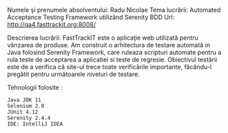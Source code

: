 Numele şi prenumele absolventului: Radu Nicolae
Tema lucrării: Automated Acceptance Testing Framework utilizând Serenity BDD
Url: http://qa4.fasttrackit.org:8008/

Descrierea lucrării: FastTrackIT este o aplicaţie web utilizată pentru vânzarea de produse. 
Am construit o arhitectura de testare automată in Java folosind Serenity Framework, 
care ruleaza scripturi automate pentru a rula teste de acceptarea a aplicatiei si teste de regresie. 
Obiectivul testării este de a verifica că site-ul trece toate verificările importante, 
făcându-l pregătit pentru următoarele niveluri de testare.

Tehnologii folosite :

    Java JDK 11
    Selenium 2.0
    JUnit 4.12
    Serenity 2.4.4
    IDE: IntelliJ IDEA
